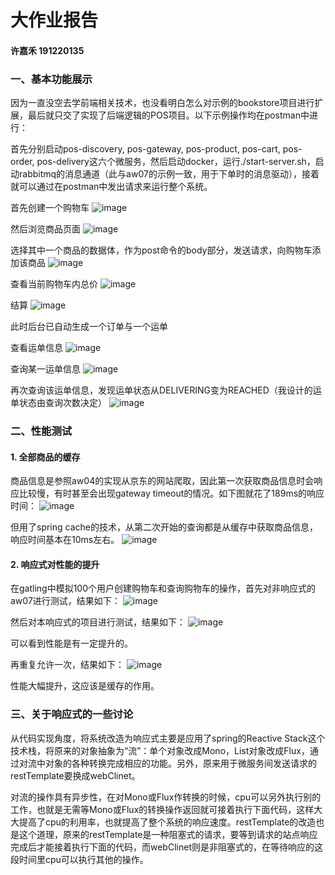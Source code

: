 # 大作业报告
#### 许嘉禾 191220135

### 一、基本功能展示
因为一直没空去学前端相关技术，也没看明白怎么对示例的bookstore项目进行扩展，最后就只交了实现了后端逻辑的POS项目。以下示例操作均在postman中进行：

首先分别启动pos-discovery, pos-gateway, pos-product, pos-cart, pos-order, pos-delivery这六个微服务，然后启动docker，运行./start-server.sh，启动rabbitmq的消息通道（此与aw07的示例一致，用于下单时的消息驱动），接着就可以通过在postman中发出请求来运行整个系统。

首先创建一个购物车
![image](images/step1.png)

然后浏览商品页面
![image](images/step2.png)

选择其中一个商品的数据体，作为post命令的body部分，发送请求，向购物车添加该商品
![image](images/step3.png)

查看当前购物车内总价
![image](images/step4.png)

结算
![image](images/step5.png)

此时后台已自动生成一个订单与一个运单

查看运单信息
![image](images/step6.png)

查询某一运单信息
![image](images/step7.png)

再次查询该运单信息，发现运单状态从DELIVERING变为REACHED（我设计的运单状态由查询次数决定）
![image](images/step8.png)

### 二、性能测试
#### 1. 全部商品的缓存
商品信息是参照aw04的实现从京东的网站爬取，因此第一次获取商品信息时会响应比较慢，有时甚至会出现gateway timeout的情况。如下图就花了189ms的响应时间：
![image](images/step2.png)

但用了spring cache的技术，从第二次开始的查询都是从缓存中获取商品信息，响应时间基本在10ms左右。
![image](images/product.png)

#### 2. 响应式对性能的提升
在gatling中模拟100个用户创建购物车和查询购物车的操作，首先对非响应式的aw07进行测试，结果如下：
![image](images/gatling1.png)

然后对本响应式的项目进行测试，结果如下：
![image](images/gatling2.png)

可以看到性能是有一定提升的。

再重复允许一次，结果如下：
![image](images/gatling3.png)

性能大幅提升，这应该是缓存的作用。

### 三、关于响应式的一些讨论
从代码实现角度，将系统改造为响应式主要是应用了spring的Reactive Stack这个技术栈，将原来的对象抽象为“流”：单个对象改成Mono，List对象改成Flux，通过对流中对象的各种转换完成相应的功能。另外，原来用于微服务间发送请求的restTemplate要换成webClinet。

对流的操作具有异步性，在对Mono或Flux作转换的时候，cpu可以另外执行别的工作，也就是无需等Mono或Flux的转换操作返回就可接着执行下面代码，这样大大提高了cpu的利用率，也就提高了整个系统的响应速度。restTemplate的改造也是这个道理，原来的restTemplate是一种阻塞式的请求，要等到请求的站点响应完成后才能接着执行下面的代码，而webClinet则是非阻塞式的，在等待响应的这段时间里cpu可以执行其他的操作。